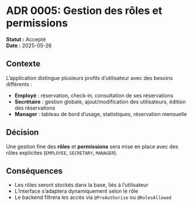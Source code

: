 # ADR 0005: Gestion des rôles et permissions

**Statut :** Accepté  
**Date :** 2025-05-26

## Contexte

L’application distingue plusieurs profils d’utilisateur avec des besoins différents :

- **Employé** : réservation, check-in, consultation de ses réservations
- **Secrétaire** : gestion globale, ajout/modification des utilisateurs, édition des réservations
- **Manager** : tableau de bord d’usage, statistiques, réservation mensuelle

## Décision

Une gestion fine des **rôles** et **permissions** sera mise en place avec des rôles explicites (`EMPLOYEE`, `SECRETARY`, `MANAGER`).

## Conséquences

- Les rôles seront stockés dans la base, liés à l’utilisateur
- L’interface s’adaptera dynamiquement selon le rôle
- Le backend filtrera les accès via `@PreAuthorize` ou `@RolesAllowed`
